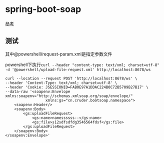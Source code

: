 # spring-boot-soap

[参考](https://www.baeldung.com/spring-boot-soap-web-service)

## 测试

其中@powershell/request-param.xml是指定参数文件

powershell下执行`curl --header "content-type: text/xml; charset=utf-8" -d '@powershell/upload-file-request.xml' http://localhost:8678/ws`



```shell
curl --location --request POST 'http://localhost:8678/ws' \
--header 'Content-Type: text/xml; charset=utf-8' \
--header 'Cookie: JSESSIONID=FAB0E97A1DDAC224B0C72B5709B27B17' \
--data-raw '<soapenv:Envelope xmlns:soapenv="http://schemas.xmlsoap.org/soap/envelope/"
                  xmlns:gs="cn.cruder.bootsoap.namespace">
    <soapenv:Header/>
    <soapenv:Body>
        <gs:uploadFileRequest>
            <gs:name>namessssss--</gs:name>
            <gs:file>s12sdfsdfdg3546564fdsf</gs:file>
        </gs:uploadFileRequest>
    </soapenv:Body>
</soapenv:Envelope>'
```


